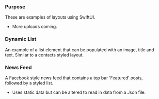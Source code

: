 ### Purpose 
These are examples of layouts using SwiftUI. 
- More uploads coming. 

### Dynamic List
An example of a list element that can be populated with an image, title and text. Similar to a contacts styled layout. 

### News Feed
A Facebook style news feed that contains a top bar 'Featured' posts, followed by a styled list.
- Uses static data but can be altered to read in data from a Json file.
